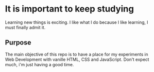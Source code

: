 <h1>It is important to keep studying</h1>
<p>Learning new things is exciting. I like what I do because I like learning, I must finally admit it.</p>
<h2>Purpose</h2>
<p>The main objective of this repo is to have a place for my experiments in Web Development with vanille HTML, CSS and JavaScript. Don't expect much, i'm just having a good time.</p>
